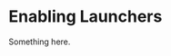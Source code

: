 [title]: # (Enabling Launchers)
[tags]: # (XXX)
[priority]: # (4304)
# Enabling Launchers
Something here.
